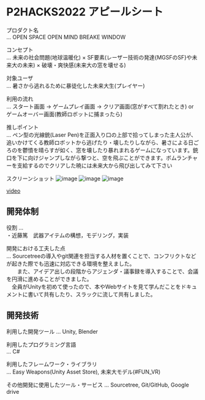 
# P2HACKS2022 アピールシート 

プロダクト名  
... OPEN SPACE OPEN MIND BREAKE WINDOW

コンセプト  
... 未来の社会問題(地球温暖化) × SF要素(レーザー技術の発達{MGSFのSF}や未来大の未来) × 破壊・爽快感(未来大の窓を壊せる)

対象ユーザ  
... 暑さから逃れるために暴徒化した未来大生(プレイヤー)

利用の流れ  
... スタート画面 → ゲームプレイ画面 → クリア画面(窓がすべて割れたとき) or ゲームオーバー画面(教師ロボットに捕まったら)


推しポイント  
... ペン型の光線銃(Laser Pen)を正面入り口の上部で拾ってしまった主人公が、追いかけてくる教師ロボットから逃げたり・壊したりしながら、暑さによる日ごろのを鬱憤を晴らすが如く、窓を壊したり暴れまれるゲームになっています。銃口を下に向けジャンプしながら撃つと、空を飛ぶことができます。ボムランチャーを支給するのでクリアした暁には未来大から飛び出してみて下さい

スクリーンショット
![image](https://user-images.githubusercontent.com/108859216/208278642-823294a2-900f-4216-9e08-956d4fafd976.png)
![image](https://user-images.githubusercontent.com/108859216/208279321-cdd69ff4-6ceb-4edf-ba98-e0df668387ec.png)
![image](https://user-images.githubusercontent.com/108859216/208279334-8646ec24-50d2-4080-8c21-6241f68a9798.png)

[video](https://drive.google.com/file/d/1HlMtamJa7LENXypa4YsthV4CVTtTZg8R/view?usp=drive_link)

## 開発体制  

役割 ...  
・近藤篤　武器アイテムの構想，モデリング，実装<br>

開発における工夫した点  
... Sourcetreeの導入やgit関連を担当する人材を置くことで、コンフリクトなどが起きた際でも迅速に対応できる環境を整えました。<br>
　　また、アイデア出しの段階からアジェンダ・議事録を導入することで、会議を円滑に進めることができました。<br>
  　全員がUnityを初めて使ったので、本やWebサイトを見て学んだことをドキュメントに書いて共有したり、スラックに流して共有しました。<br>

## 開発技術 
利用した開発ツール
... Unity, Blender

利用したプログラミング言語  
...  C#

利用したフレームワーク・ライブラリ  
...  Easy Weapons(Unity Asset Store), 未来大モデル(#FUN_VR)

その他開発に使用したツール・サービス
...  Sourcetree, Git/GitHub, Google drive
